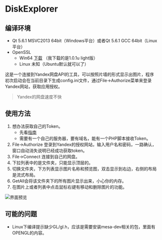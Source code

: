 # DiskExplorer

## 编译环境
* Qt 5.6.1 MSVC2013 64bit（Windows平台）或者Qt 5.6.1 GCC 64bit（Linux平台）
* OpenSSL
    * Win64 [下载](https://slproweb.com/products/Win32OpenSSL.html) （我下载的是1.0.1u light版）
    * Linux 未知（Ubuntu默认就可以了）

这是一个连接到Yandex网盘API的工具，可以按照片墙的形式显示出图片，程序初次启动会在当前目录下生成config.ini文件，通过File->Authorize菜单来登录Yandex网站，获取应用授权。
> Yandex的网盘速度不快

## 使用方法
1. 想办法获取自己的Token。
    * 先看[指南](https://tech.yandex.com/oauth/doc/dg/reference/web-client-docpage/)
    * 需要有一个自己的服务器，要有域名，能有一个PHP脚本接收Token。
1. File->Authorize 登录到Yandex的授权网站，输入用户名和密码，一路确认，窗口自动消失说明已经成功获取token。
1. File->Connect 连接到自己的网盘。
1. 下拉列表中的是文件夹，只能显示顶层的。
1. 切换文件夹，下方列表显示图片名称和预览图，双击显示到右边，右侧的布局是流式布局。
1. GetAll会将该文件夹下的所有图片显示出来，小心你的内存。
1. 在图片上或者列表中点击鼠标右键有移动和删除图片的功能。

 ![界面预览](http://onmdsye1w.bkt.clouddn.com/preview.png)


## 可能的问题
* Linux下编译提示缺少GL/gl.h，应该是需要安装mesa-dev相关的包，里面有OPENGL的内容。
